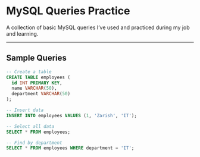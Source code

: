 #  MySQL Queries Practice

A collection of basic MySQL queries I’ve used and practiced during my job and learning.

---

##  Sample Queries

```sql
-- Create a table
CREATE TABLE employees (
  id INT PRIMARY KEY,
  name VARCHAR(50),
  department VARCHAR(50)
);

-- Insert data
INSERT INTO employees VALUES (1, 'Zarish', 'IT');

-- Select all data
SELECT * FROM employees;

-- Find by department
SELECT * FROM employees WHERE department = 'IT';
